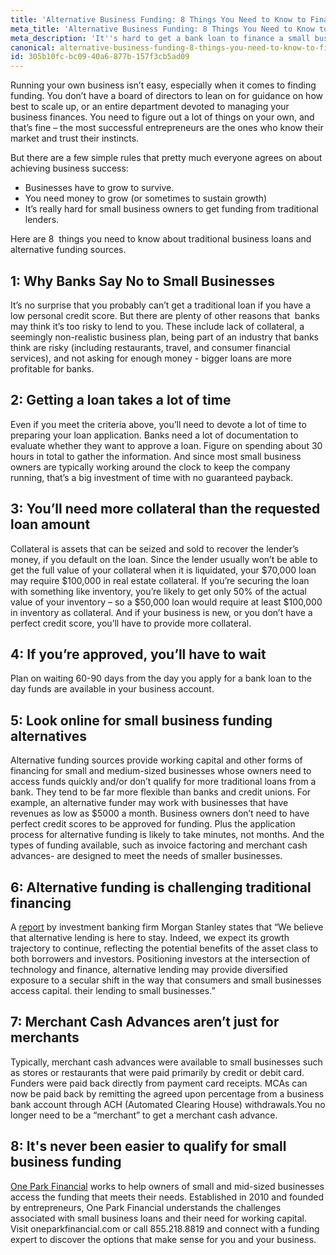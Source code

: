 ```yaml
---
title: 'Alternative Business Funding: 8 Things You Need to Know to Finance Your Business'
meta_title: 'Alternative Business Funding: 8 Things You Need to Know to Finance Your Small Business'
meta_description: 'It''s hard to get a bank loan to finance a small business. But knowledge is power. Here are 8 things you need to know about traditional business loans and alternative small business funding sources.'
canonical: alternative-business-funding-8-things-you-need-to-know-to-finance-your-business
id: 305b10fc-bc09-40a6-877b-157f3cb5ad09
---
```

<p>Running your own business isn&rsquo;t easy, especially when it comes to finding funding. You don&rsquo;t have a board of directors to lean on for guidance on how best to scale up, or an entire department devoted to managing your business finances. You need to figure out a lot of things on your own, and that&rsquo;s fine &ndash; the most successful entrepreneurs are the ones who know their market and trust their instincts.</p>
<p>But there are a few simple rules that pretty much everyone agrees on about achieving business success:</p>
<ul>
<li>Businesses have to grow to survive.</li>
<li>You need money to grow (or sometimes to sustain growth)</li>
<li>It&rsquo;s really hard for small business owners to get funding from traditional lenders.</li>
</ul>
<p>Here are 8 &nbsp;things you need to know about traditional business loans and alternative funding sources.</p>
<h2>1: Why Banks Say No to Small Businesses</h2>
<p>It&rsquo;s no surprise that you probably can&rsquo;t get a traditional loan if you have a low personal credit score. But there are plenty of other reasons that &nbsp;banks may think it&rsquo;s too risky to lend to you. These include lack of collateral, a seemingly non-realistic business plan, being part of an industry that banks think are risky (including restaurants, travel, and consumer financial services), and not asking for enough money - bigger loans are more profitable for banks.</p>
<h2> 2: Getting a loan takes a lot of time</h2>
<p>Even if you meet the criteria above, you&rsquo;ll need to devote a lot of time to preparing your loan application. Banks need a lot of documentation to evaluate whether they want to approve a loan. Figure on spending about 30 hours in total to gather the information. And since most small business owners are typically working around the clock to keep the company running, that&rsquo;s a big investment of time with no guaranteed payback.</p>
<h2>3: You&rsquo;ll need more collateral than the requested loan amount</h2>
<p>Collateral is assets that can be seized and sold to recover the lender&rsquo;s money, if you default on the loan. Since the lender usually won&rsquo;t be able to get the full value of your collateral when it is liquidated, your $70,000 loan may require $100,000 in real estate collateral. If you&rsquo;re securing the loan with something like inventory, you&rsquo;re likely to get only 50% of the actual value of your inventory &ndash; so a $50,000 loan would require at least $100,000 in inventory as collateral. And if your business is new, or you don&rsquo;t have a perfect credit score, you&rsquo;ll have to provide more collateral.</p>
<h2>4: If you&rsquo;re approved, you&rsquo;ll have to wait</h2>
<p>Plan on waiting 60-90 days from the day you apply for a bank loan to the day funds are available in your business account.</p>
<h2>5: Look online for small business funding alternatives</h2>
<p>Alternative funding sources provide working capital and other forms of financing for small and medium-sized businesses whose owners need to access funds quickly and/or don&rsquo;t qualify for more traditional loans from a bank. They tend to be far more flexible than banks and credit unions. For example, an alternative funder may work with businesses that have revenues as low as $5000 a month. Business owners don&rsquo;t need to have perfect credit scores to be approved for funding. Plus the application process for alternative funding is likely to take minutes, not months. And the types of funding available, such as invoice factoring and merchant cash advances- are designed to meet the needs of smaller businesses.</p>
<h2>6: Alternative funding is challenging traditional financing</h2>
<p>A&nbsp;<a href="https://www.morganstanley.com/im/publication/insights/investment-insights/ii_anintroductiontoalternativelending.pdf">report</a>&nbsp;by investment banking firm Morgan Stanley states that &ldquo;We believe that alternative lending is here to stay. Indeed, we expect its growth trajectory to continue, reflecting the potential benefits of the asset class to both borrowers and investors. Positioning investors at the intersection of technology and finance, alternative lending may provide diversified exposure to a secular shift in the way that consumers and small businesses access capital. their lending to small businesses.&rdquo;</p>
<h2>7: Merchant Cash Advances aren&rsquo;t just for merchants</h2>
<p>Typically, merchant cash advances were available to small businesses such as stores or restaurants that were paid primarily by credit or debit card. Funders were paid back directly from payment card receipts. MCAs can now be paid back by remitting the agreed upon percentage from a business bank account through ACH (Automated Clearing House) withdrawals.You no longer need to be a &ldquo;merchant&rdquo; to get a merchant cash advance.</p>
<h2>8: It's never been easier to qualify for small business funding</h2>
<p><a href="https://www.oneparkfinancial.com/how-it-works">One Park Financial</a>&nbsp;works to help owners of small and mid-sized businesses access the funding that meets their needs. Established in 2010 and founded by entrepreneurs, One Park Financial understands the challenges associated with small business loans and their need for working capital. Visit oneparkfinancial.com or call&nbsp;855.218.8819&nbsp;and connect with a funding expert to discover the options that make sense for you and your business.</p>
<p><strong>&nbsp;</strong></p>
<p><strong>&nbsp;</strong></p>
